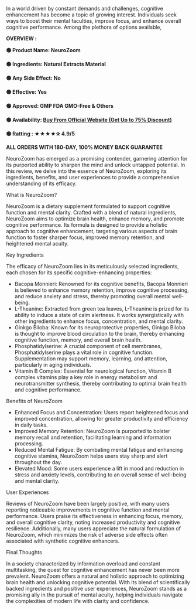 <span style="font-weight: 400;">In a world driven by constant demands and challenges, cognitive enhancement has become a topic of growing interest. Individuals seek ways to boost their mental faculties, improve focus, and enhance overall cognitive performance. Among the plethora of options available, </span>

<b>OVERVIEW :</b>

<b>🟢 Product Name: NeuroZoom</b>

<b>🟢 Ingredients: Natural Extracts Material</b>

<b>🟢 Any Side Effect: No</b>

<b>🟢 Effective: Yes</b>

<b>🟢 Approved: GMP FDA GMO-Free &amp; Others</b>

<b>🟢 Availability: </b><a href="https://t.ly/Yk2T0"><b>Buy From Official Website (Get Up to 75% Discount)</b></a>

<b>🟢 Ratting : ★★★★✰ 4.9/5</b>

<b>ALL ORDERS WITH 180‑DAY, 100% MONEY BACK GUARANTEE</b>

<span style="font-weight: 400;">NeuroZoom has emerged as a promising contender, garnering attention for its purported ability to sharpen the mind and unlock untapped potential. In this review, we delve into the essence of NeuroZoom, exploring its ingredients, benefits, and user experiences to provide a comprehensive understanding of its efficacy.</span>

<span style="font-weight: 400;">What is NeuroZoom?</span>

<span style="font-weight: 400;">NeuroZoom is a dietary supplement formulated to support cognitive function and mental clarity. Crafted with a blend of natural ingredients, NeuroZoom aims to optimize brain health, enhance memory, and promote cognitive performance. Its formula is designed to provide a holistic approach to cognitive enhancement, targeting various aspects of brain function to foster sharper focus, improved memory retention, and heightened mental acuity.</span>

<span style="font-weight: 400;">Key Ingredients</span>

<span style="font-weight: 400;">The efficacy of NeuroZoom lies in its meticulously selected ingredients, each chosen for its specific cognitive-enhancing properties:</span>
<ul>
 	<li style="font-weight: 400;" aria-level="1"><span style="font-weight: 400;">Bacopa Monnieri: Renowned for its cognitive benefits, Bacopa Monnieri is believed to enhance memory retention, improve cognitive processing, and reduce anxiety and stress, thereby promoting overall mental well-being.</span></li>
 	<li style="font-weight: 400;" aria-level="1"><span style="font-weight: 400;">L-Theanine: Extracted from green tea leaves, L-Theanine is prized for its ability to induce a state of calm alertness. It works synergistically with other ingredients to enhance focus, concentration, and mental clarity.</span></li>
 	<li style="font-weight: 400;" aria-level="1"><span style="font-weight: 400;">Ginkgo Biloba: Known for its neuroprotective properties, Ginkgo Biloba is thought to improve blood circulation to the brain, thereby enhancing cognitive function, memory, and overall brain health.</span></li>
 	<li style="font-weight: 400;" aria-level="1"><span style="font-weight: 400;">Phosphatidylserine: A crucial component of cell membranes, Phosphatidylserine plays a vital role in cognitive function. Supplementation may support memory, learning, and attention, particularly in aging individuals.</span></li>
 	<li style="font-weight: 400;" aria-level="1"><span style="font-weight: 400;">Vitamin B Complex: Essential for neurological function, Vitamin B complex vitamins play a key role in energy metabolism and neurotransmitter synthesis, thereby contributing to optimal brain health and cognitive performance.</span></li>
</ul>
<span style="font-weight: 400;">Benefits of NeuroZoom</span>
<ul>
 	<li style="font-weight: 400;" aria-level="1"><span style="font-weight: 400;">Enhanced Focus and Concentration: Users report heightened focus and improved concentration, allowing for greater productivity and efficiency in daily tasks.</span></li>
 	<li style="font-weight: 400;" aria-level="1"><span style="font-weight: 400;">Improved Memory Retention: NeuroZoom is purported to bolster memory recall and retention, facilitating learning and information processing.</span></li>
 	<li style="font-weight: 400;" aria-level="1"><span style="font-weight: 400;">Reduced Mental Fatigue: By combating mental fatigue and enhancing cognitive stamina, NeuroZoom helps users stay sharp and alert throughout the day.</span></li>
 	<li style="font-weight: 400;" aria-level="1"><span style="font-weight: 400;">Elevated Mood: Some users experience a lift in mood and reduction in stress and anxiety levels, contributing to an overall sense of well-being and mental clarity.</span></li>
</ul>
<span style="font-weight: 400;">User Experiences</span>

<span style="font-weight: 400;">Reviews of NeuroZoom have been largely positive, with many users reporting noticeable improvements in cognitive function and mental performance. Users praise its effectiveness in enhancing focus, memory, and overall cognitive clarity, noting increased productivity and cognitive resilience. Additionally, many users appreciate the natural formulation of NeuroZoom, which minimizes the risk of adverse side effects often associated with synthetic cognitive enhancers.</span>

<span style="font-weight: 400;">Final Thoughts</span>

<span style="font-weight: 400;">In a society characterized by information overload and constant multitasking, the quest for cognitive enhancement has never been more prevalent. NeuroZoom offers a natural and holistic approach to optimizing brain health and unlocking cognitive potential. With its blend of scientifically backed ingredients and positive user experiences, NeuroZoom stands as a promising ally in the pursuit of mental acuity, helping individuals navigate the complexities of modern life with clarity and confidence.</span>
